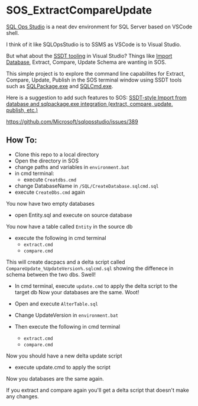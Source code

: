 # SOS_ExtractCompareUpdate

[SQL Ops Studio](https://docs.microsoft.com/en-us/sql/sql-operations-studio/what-is) is a neat dev environment for SQL Server based on VSCode shell.  

I think of it like SQLOpsStudio is to SSMS as VSCode is to Visual Studio.

But what about the [SSDT tooling](https://msdn.microsoft.com/en-us/library/hh272686(v=vs.103).aspx) in Visual Studio?  Things like [Import Database](https://msdn.microsoft.com/en-us/library/hh864423(v=vs.103).aspx), Extract, Compare, Update Schema are wanting in SOS.

This simple project is to explore the command line capabilites for Extract, Compare, Update, Publish in the SOS terminal window using SSDT tools such as [SQLPackage.exe](https://msdn.microsoft.com/en-us/library/hh550080(v=vs.103).aspx) and [SQLCmd.exe](https://docs.microsoft.com/en-us/sql/tools/sqlcmd-utility).

Here is a suggestion to add such features to SOS:
[SSDT-style Import from database and sqlpackage.exe integration (extract, compare, update, publish, etc.)](https://github.com/Microsoft/sqlopsstudio/issues/389)

https://github.com/Microsoft/sqlopsstudio/issues/389

## How To:  
- Clone this repo to a local directory  
- Open the directory in SOS
- change paths and variables in `environment.bat`
- in cmd terminal:
  - execute `Creatdbs.cmd`
- change DatabaseName in `/SQL/CreateDatabase.sqlcmd.sql`
- execute `CreateDbs.cmd` again
  
You now have two empty databases
  
- open Entity.sql and execute on source database

You now have a table called `Entity` in the source db
  
- execute the following in cmd terminal
  - `extract.cmd`
  - `compare.cmd`
  
This will create dacpacs and a delta script called `CompareUpdate_%UpdateVersion%.sqlcmd.sql` showing the diffenece in schema between the two dbs. Swell!
  
- In cmd terminal, execute `update.cmd` to apply the delta script to the target db
Now your databases are the same.  Woot!
  
- Open and execute `AlterTable.sql`
- Change UpdateVersion in `environment.bat`
- Then execute the following in cmd terminal
  - `extract.cmd`
  - `compare.cmd`
  
Now you should have a new delta update script

- execute update.cmd to apply the script

Now you databases are the same again.

If you extract and compare again you'll get a delta script that doesn't make any changes.
